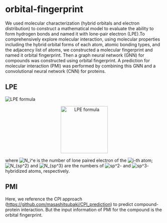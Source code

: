 # orbital-fingerprint

 We used molecular characterization (hybrid orbitals and electron distribution) to construct a mathematical model to evaluate the ability to form hydrogen bonds and named it with lone-pair electron (LPE).To comprehensively explore molecular interaction, using molecular properties including the hybrid orbital forms of each atom, atomic bonding types, and the adjacency list of atoms, we constructed a molecular fingerprint and named it orbital fingerprint. Then a graph neural network (GNN) for compounds was constructed using orbital fingerprint. A prediction for molecular interaction (PMI) was performed by combining this GNN and a convolutional neural network (CNN) for proteins.

## LPE

![LPE formula](https://latex.codecogs.com/svg.latex?\inline&space;\bg_white&space;\fn_cs&space;\huge&space;LPE=&space;\frac{\sum^{n}_{1}N_i^e}{N_{sp^2}&space;&plus;&space;N_{{sp}^3}})

<div align=center><img src="https://latex.codecogs.com/svg.latex?\inline&space;\bg_white&space;\fn_cs&space;\huge&space;LPE=&space;\frac{\sum^{n}_{1}N_i^e}{N_{sp^2}&space;&plus;&space;N_{{sp}^3}}" width="150" height="150" alt="LPE formula" /></div>

where 
![N_i^e](https://latex.codecogs.com/svg.latex?\inline&space;\bg_white&space;\fn_cs&space;N_i^e) is the number of lone paired electron of the 
![i](https://latex.codecogs.com/svg.latex?\inline&space;\bg_white&space;\fn_cs&space;i)-th atom; 
![N_{sp^2}](https://latex.codecogs.com/svg.latex?\inline&space;\bg_white&space;\fn_cs&space;N_{sp^2}) and 
![N_{sp^3}](https://latex.codecogs.com/svg.latex?\inline&space;\bg_white&space;\fn_cs&space;N_{sp^3}) are the numbers of 
![sp^2](https://latex.codecogs.com/svg.latex?\inline&space;\bg_white&space;\fn_cs&space;sp^2)- and 
![sp^3](https://latex.codecogs.com/svg.latex?\inline&space;\bg_white&space;\fn_cs&space;sp^3)-hybridized atoms, respectively. 

## PMI

Here, we reference the CPI approach (https://github.com/masashitsubaki/CPI_prediction) to predict compound-protein interaction. But the input information of PMI for the compound is the orbital fingerprint.
